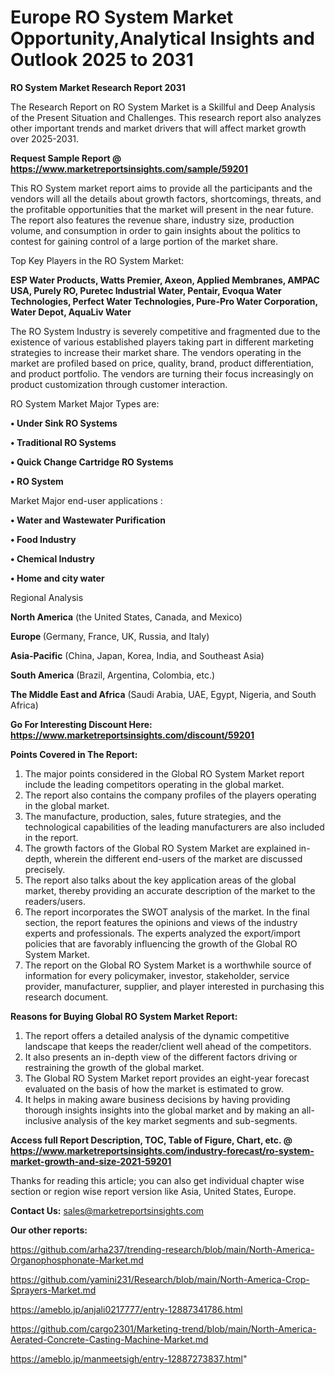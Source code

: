  # Europe RO System Market Opportunity,Analytical Insights and Outlook 2025 to 2031

<strong>RO System Market Research Report 2031</strong>

The Research Report on RO System Market is a Skillful and Deep Analysis of the Present Situation and Challenges. This research report also analyzes other important trends and market drivers that will affect market growth over 2025-2031.

<strong>Request Sample Report @ <a href=https://www.marketreportsinsights.com/sample/59201>https://www.marketreportsinsights.com/sample/59201</a></strong>

This RO System market report aims to provide all the participants and the vendors will all the details about growth factors, shortcomings, threats, and the profitable opportunities that the market will present in the near future. The report also features the revenue share, industry size, production volume, and consumption in order to gain insights about the politics to contest for gaining control of a large portion of the market share.

Top Key Players in the RO System Market:

<strong>ESP Water Products, Watts Premier, Axeon, Applied Membranes, AMPAC USA, Purely RO, Puretec Industrial Water, Pentair, Evoqua Water Technologies, Perfect Water Technologies, Pure-Pro Water Corporation, Water Depot, AquaLiv Water</strong>

The RO System Industry is severely competitive and fragmented due to the existence of various established players taking part in different marketing strategies to increase their market share. The vendors operating in the market are profiled based on price, quality, brand, product differentiation, and product portfolio. The vendors are turning their focus increasingly on product customization through customer interaction.

RO System Market Major Types are:

<strong>• Under Sink RO Systems

• Traditional RO Systems

• Quick Change Cartridge RO Systems

• RO System</strong>

Market Major end-user applications :

<strong>• Water and Wastewater Purification

• Food Industry

• Chemical Industry

• Home and city water</strong>

Regional Analysis

</u><strong><b>North America</b></strong> (the United States, Canada, and Mexico)

<strong><b>Europe </b></strong>(Germany, France, UK, Russia, and Italy)

<strong><b>Asia-Pacific</b></strong> (China, Japan, Korea, India, and Southeast Asia)

<strong><b>South America</b></strong> (Brazil, Argentina, Colombia, etc.)

<strong><b>The Middle East and Africa</b></strong> (Saudi Arabia, UAE, Egypt, Nigeria, and South Africa)

<strong>Go For Interesting Discount Here: <a href=https://www.marketreportsinsights.com/discount/59201>https://www.marketreportsinsights.com/discount/59201</a></strong>

<strong>Points Covered in The Report:</strong>
<ol>
  <li>The major points considered in the Global RO System Market report include the leading competitors operating in the global market.</li>
  <li>The report also contains the company profiles of the players operating in the global market.</li>
  <li>The manufacture, production, sales, future strategies, and the technological capabilities of the leading manufacturers are also included in the report.</li>
  <li>The growth factors of the Global RO System Market are explained in-depth, wherein the different end-users of the market are discussed precisely.</li>
  <li>The report also talks about the key application areas of the global market, thereby providing an accurate description of the market to the readers/users.</li>
  <li>The report incorporates the SWOT analysis of the market. In the final section, the report features the opinions and views of the industry experts and professionals. The experts analyzed the export/import policies that are favorably influencing the growth of the Global RO System Market.</li>
  <li>The report on the Global RO System Market is a worthwhile source of information for every policymaker, investor, stakeholder, service provider, manufacturer, supplier, and player interested in purchasing this research document.</li>
</ol>
<strong>Reasons for Buying Global RO System Market Report:</strong>

<ol>
  <li>The report offers a detailed analysis of the dynamic competitive landscape that keeps the reader/client well ahead of the competitors.</li>
  <li>It also presents an in-depth view of the different factors driving or restraining the growth of the global market.</li>
  <li>The Global RO System Market report provides an eight-year forecast evaluated on the basis of how the market is estimated to grow.</li>
  <li>It helps in making aware business decisions by having providing thorough insights insights into the global market and by making an all-inclusive analysis of the key market segments and sub-segments.</li>
</ol>
<strong>Access full Report Description, TOC, Table of Figure, Chart, etc. @ <a href=https://www.marketreportsinsights.com/industry-forecast/ro-system-market-growth-and-size-2021-59201>https://www.marketreportsinsights.com/industry-forecast/ro-system-market-growth-and-size-2021-59201</a></strong>


Thanks for reading this article; you can also get individual chapter wise section or region wise report version like Asia, United States, Europe.

<strong>Contact Us:</strong>
sales@marketreportsinsights.com

<strong>Our other reports:</strong>

<a href=https://github.com/arha237/trending-research/blob/main/North-America-Organophosphonate-Market.md>https://github.com/arha237/trending-research/blob/main/North-America-Organophosphonate-Market.md</a>

<a href=https://github.com/yamini231/Research/blob/main/North-America-Crop-Sprayers-Market.md>https://github.com/yamini231/Research/blob/main/North-America-Crop-Sprayers-Market.md</a>

<a href=https://ameblo.jp/anjali0217777/entry-12887341786.html>https://ameblo.jp/anjali0217777/entry-12887341786.html</a>

<a href=https://github.com/cargo2301/Marketing-trend/blob/main/North-America-Aerated-Concrete-Casting-Machine-Market.md>https://github.com/cargo2301/Marketing-trend/blob/main/North-America-Aerated-Concrete-Casting-Machine-Market.md</a>

<a href=https://ameblo.jp/manmeetsigh/entry-12887273837.html>https://ameblo.jp/manmeetsigh/entry-12887273837.html</a>"
